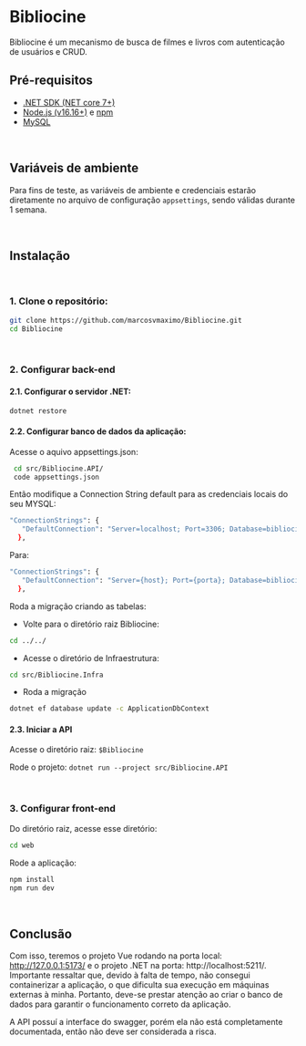 # Bibliocine

Bibliocine é um mecanismo de busca de filmes e livros com autenticação de usuários e CRUD.

## Pré-requisitos

- [.NET SDK (NET core 7+)](https://dotnet.microsoft.com/download)
- [Node.js (v16.16+)](https://nodejs.org/) e [npm](https://www.npmjs.com/)
- [MySQL](https://www.mysql.com/)

<br>

## Variáveis de ambiente
Para fins de teste, as variáveis de ambiente e credenciais estarão diretamente no arquivo de configuração `appsettings`, sendo válidas durante 1 semana.

<br>

## Instalação

<br>

### 1. Clone o repositório:

   ```bash
   git clone https://github.com/marcosvmaximo/Bibliocine.git
   cd Bibliocine
   ```

<br>

### 2. Configurar back-end

   #### 2.1. Configurar o servidor .NET:

   ```bash
   dotnet restore
   ```
   
   #### 2.2. Configurar banco de dados da aplicação:
   
   Acesse o aquivo appsettings.json:
   
   ```bash
    cd src/Bibliocine.API/
    code appsettings.json 
   ```

   
   Então modifique a Connection String default para as credenciais locais do seu MYSQL:
   
   ```bash
   "ConnectionStrings": {
      "DefaultConnection": "Server=localhost; Port=3306; Database=bibliocine; Uid=root;Pwd=1234;"
     },
   ```

   Para:
   
   ```bash
   "ConnectionStrings": {
      "DefaultConnection": "Server={host}; Port={porta}; Database=bibliocine; Uid={usuario};Pwd={senha};"
     },
   ```

   Roda a migração criando as tabelas:

   - Volte para o diretório raiz Bibliocine:
   ```bash
   cd ../../
   ```

   - Acesse o diretório de Infraestrutura:
   ```bash
   cd src/Bibliocine.Infra  
   ```

   - Roda a migração
   ```bash
   dotnet ef database update -c ApplicationDbContext
   ```

   #### 2.3. Iniciar a API

   Acesse o diretório raiz: `$Bibliocine`

   Rode o projeto: `dotnet run --project src/Bibliocine.API`

<br>

### 3. Configurar front-end

Do diretório raiz, acesse esse diretório:
```bash
cd web
```

Rode a aplicação:
```bash
npm install
npm run dev
```


<br>

## Conclusão
Com isso, teremos o projeto Vue rodando na porta local: http://127.0.0.1:5173/ e o projeto .NET na porta: http://localhost:5211/. Importante ressaltar que, devido à falta de tempo, não consegui containerizar a aplicação, o que dificulta sua execução em máquinas externas à minha. Portanto, deve-se prestar atenção ao criar o banco de dados para garantir o funcionamento correto da aplicação.

A API possuí a interface do swagger, porém ela não está completamente documentada, então não deve ser considerada a risca.



